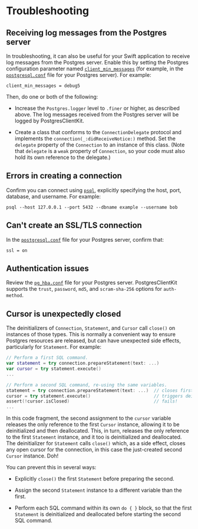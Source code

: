 # Troubleshooting

## Receiving log messages from the Postgres server

In troubleshooting, it can also be useful for your Swift application to receive log messages from the Postgres server.  Enable this by setting the Postgres configuration parameter named [`client_min_messages`](https://www.postgresql.org/docs/11/runtime-config-client.html#GUC-CLIENT-MIN-MESSAGES) (for example, in the [`postgresql.conf`](https://www.postgresql.org/docs/11/config-setting.html#CONFIG-SETTING-CONFIGURATION-FILE) file for your Postgres server).  For example:

```
client_min_messages = debug5
```

Then, do one or both of the following:

- Increase the `Postgres.logger` level to `.finer` or higher, as described above.  The log messages received from the Postgres server will be logged by PostgresClientKit.

- Create a class that conforms to the `ConnectionDelegate` protocol and implements the `connection(_:didReceiveNotice:)` method.  Set the `delegate` property of the `Connection` to an instance of this class.  (Note that `delegate` is a `weak` property of `Connection`, so your code must also hold its own reference to the delegate.)


## Errors in creating a connection

Confirm you can connect using [`psql`](https://www.postgresql.org/docs/current/app-psql.html), explicitly specifying the host, port, database, and username.  For example:

```
psql --host 127.0.0.1 --port 5432 --dbname example --username bob
```


## Can't create an SSL/TLS connection

In the [`postgresql.conf`](https://www.postgresql.org/docs/current/config-setting.html#CONFIG-SETTING-CONFIGURATION-FILE) file for your Postgres server, confirm that:

```
ssl = on
```

## Authentication issues

Review the [`pg_hba.conf`](https://www.postgresql.org/docs/current/auth-pg-hba-conf.html) file for your Postgres server.  PostgresClientKit supports the `trust`, `password`, `md5`, and `scram-sha-256` options for `auth-method`.


## Cursor is unexpectedly closed

The deinitializers of `Connection`, `Statement`, and `Cursor` call `close()` on instances of those types.  This is normally a convenient way to ensure Postgres resources are released, but can have unexpected side effects, particularly for `Statement`.  For example:

```swift
// Perform a first SQL command.
var statement = try connection.prepareStatement(text: ...)
var cursor = try statement.execute()
...

// Perform a second SQL command, re-using the same variables.
statement = try connection.prepareStatement(text: ...)  // closes first cursor
cursor = try statement.execute()                        // triggers deinit of first cursor & statement
assert(!cursor.isClosed)                                // fails!
...
```

In this code fragment, the second assignment to the `cursor` variable releases the only reference to the first `Cursor` instance, allowing it to be deinitialized and then deallocated.  This, in turn, releases the only reference to the first `Statement` instance, and it too is deinitialized and deallocated.  The deinitializer for `Statement` calls `close()` which, as a side effect, closes any open cursor for the connection, in this case the just-created second `Cursor` instance.  Doh!

You can prevent this in several ways:

- Explicitly `close()` the first `Statement` before preparing the second.

- Assign the second `Statement` instance to a different variable than the first.

- Perform each SQL command within its own `do { }` block, so that the first `Statement` is deinitialized and deallocated before starting the second SQL command.

